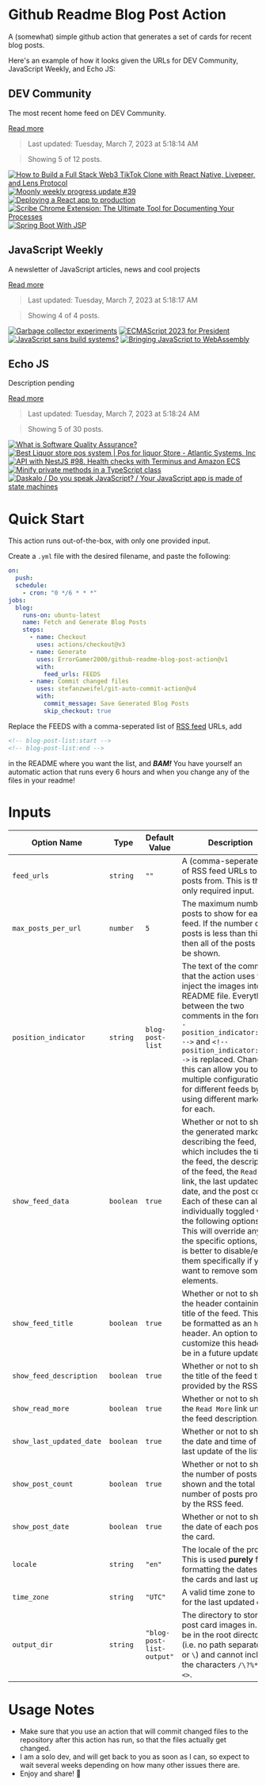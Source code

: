 # Github Readme Blog Post Action

A (somewhat) simple github action that generates a set of cards for recent blog posts.

Here's an example of how it looks given the URLs for DEV Community, JavaScript Weekly, and Echo JS:

<!-- post-list:start -->
## DEV Community

The most recent home feed on DEV Community.

[Read more](https://dev.to)
> Last updated: Tuesday, March 7, 2023 at 5:18:14 AM

> Showing 5 of 12 posts.

[![How to Build a Full Stack Web3 TikTok Clone with React Native, Livepeer, and Lens Protocol](https://raw.githubusercontent.com/ErrorGamer2000/github-readme-blog-post-action/main/generated_files/DEV_Community/How_to_Build_a_Full_Stack_Web3_TikTok_Clone_with_React_Native__Livepeer__and_Lens_Protocol.svg)](https://dev.to/suhailkakar/how-to-build-a-full-stack-web3-tiktok-clone-with-react-native-livepeer-and-lens-protocol-2l8a)
[![Moonly weekly progress update #39](https://raw.githubusercontent.com/ErrorGamer2000/github-readme-blog-post-action/main/generated_files/DEV_Community/Moonly_weekly_progress_update__39.svg)](https://dev.to/moonly/moonly-weekly-progress-update-39-2bfj)
[![Deploying a React app to production](https://raw.githubusercontent.com/ErrorGamer2000/github-readme-blog-post-action/main/generated_files/DEV_Community/Deploying_a_React_app_to_production.svg)](https://dev.to/haszankauna/deploying-a-react-app-to-production-4i61)
[![Scribe Chrome Extension: The Ultimate Tool for Documenting Your Processes](https://raw.githubusercontent.com/ErrorGamer2000/github-readme-blog-post-action/main/generated_files/DEV_Community/Scribe_Chrome_Extension__The_Ultimate_Tool_for_Documenting_Your_Processes.svg)](https://dev.to/esedev/scribe-chrome-extension-the-ultimate-tool-for-documenting-your-processes-4kif)
[![Spring Boot With JSP](https://raw.githubusercontent.com/ErrorGamer2000/github-readme-blog-post-action/main/generated_files/DEV_Community/Spring_Boot_With_JSP.svg)](https://dev.to/realnamehidden1_61/spring-boot-with-jsp-5ame)


## JavaScript Weekly

A newsletter of JavaScript articles, news and cool projects

[Read more](https://javascriptweekly.com/)
> Last updated: Tuesday, March 7, 2023 at 5:18:17 AM

> Showing 4 of 4 posts.

[![Garbage collector experiments](https://raw.githubusercontent.com/ErrorGamer2000/github-readme-blog-post-action/main/generated_files/JavaScript_Weekly/Garbage_collector_experiments.svg)](https://javascriptweekly.com/issues/628)
[![ECMAScript 2023 for President](https://raw.githubusercontent.com/ErrorGamer2000/github-readme-blog-post-action/main/generated_files/JavaScript_Weekly/ECMAScript_2023_for_President.svg)](https://javascriptweekly.com/issues/627)
[![JavaScript sans build systems?](https://raw.githubusercontent.com/ErrorGamer2000/github-readme-blog-post-action/main/generated_files/JavaScript_Weekly/JavaScript_sans_build_systems_.svg)](https://javascriptweekly.com/issues/626)
[![Bringing JavaScript to WebAssembly](https://raw.githubusercontent.com/ErrorGamer2000/github-readme-blog-post-action/main/generated_files/JavaScript_Weekly/Bringing_JavaScript_to_WebAssembly.svg)](https://javascriptweekly.com/issues/625)


## Echo JS

Description pending

[Read more](
http://www.echojs.com
)
> Last updated: Tuesday, March 7, 2023 at 5:18:24 AM

> Showing 5 of 30 posts.

[![What is Software Quality Assurance?](https://raw.githubusercontent.com/ErrorGamer2000/github-readme-blog-post-action/main/generated_files/_Echo_JS_/What_is_Software_Quality_Assurance_.svg)](https://www.pixelqa.com/blog/post/what-is-software-quality-assurance)
[![Best Liquor store pos system | Pos for liquor Store - Atlantic Systems, Inc](https://raw.githubusercontent.com/ErrorGamer2000/github-readme-blog-post-action/main/generated_files/_Echo_JS_/Best_Liquor_store_pos_system___Pos_for_liquor_Store_-_Atlantic_Systems__Inc.svg)](https://atlanticsystemsinc.com/)
[![API with NestJS #98. Health checks with Terminus and Amazon ECS](https://raw.githubusercontent.com/ErrorGamer2000/github-readme-blog-post-action/main/generated_files/_Echo_JS_/API_with_NestJS__98._Health_checks_with_Terminus_and_Amazon_ECS.svg)](https://wanago.io/2023/03/06/api-nestjs-health-checks-terminus-aws/)
[![Minify private methods in a TypeScript class](https://raw.githubusercontent.com/ErrorGamer2000/github-readme-blog-post-action/main/generated_files/_Echo_JS_/Minify_private_methods_in_a_TypeScript_class.svg)](https://dev.to/przemyslawjanbeigert/minify-private-methods-in-a-typescript-class-3kk4)
[![Daskalo / Do you speak JavaScript? / Your JavaScript app is made of state machines](https://raw.githubusercontent.com/ErrorGamer2000/github-readme-blog-post-action/main/generated_files/_Echo_JS_/Daskalo___Do_you_speak_JavaScript____Your_JavaScript_app_is_made_of_state_machines.svg)](https://daskalo.dev/courses/do-you-speak-javascript/13)


<!-- post-list:end -->

# Quick Start

This action runs out-of-the-box, with only one provided input.

Create a `.yml` file with the desired filename, and paste the following:

```yml
on:
  push:
  schedule:
    - cron: "0 */6 * * *"
jobs:
  blog:
    runs-on: ubuntu-latest
    name: Fetch and Generate Blog Posts
    steps:
      - name: Checkout
        uses: actions/checkout@v3
      - name: Generate
        uses: ErrorGamer2000/github-readme-blog-post-action@v1
        with:
          feed_urls: FEEDS
      - name: Commit changed files
        uses: stefanzweifel/git-auto-commit-action@v4
        with:
          commit_message: Save Generated Blog Posts
          skip_checkout: true
```

Replace the FEEDS with a comma-seperated list of [RSS feed](https://rss.com/blog/how-do-rss-feeds-work/) URLs, add

```md
<!-- blog-post-list:start -->
<!-- blog-post-list:end -->
```

in the README where you want the list, and **_BAM!_** You have yourself an automatic action that runs every 6 hours and when you change any of the files in your readme!

# Inputs

<table>
  <thead>
    <tr>
      <th>Option Name</th>
      <th>Type</th>
      <th>Default Value</th>
      <th>Description</th>
    </tr>
  </thead>
  <tbody>
    <tr>
      <td><code>feed_urls</code></td>
      <td><code>string</code></td>
      <td><code>""</code></td>
      <td>A (comma-seperated) list of RSS feed URLs to load posts from. This is the only required input.</td>
    </tr>
    <tr>
      <td><code>max_posts_per_url</code></td>
      <td><code>number</code></td>
      <td><code>5</code></td>
      <td>The maximum number of posts to show for each feed. If the number of posts is less than this, then all of the posts will be shown.</td>
    </tr>
    <tr>
      <td><code>position_indicator</code></td>
      <td><code>string</code></td>
      <td><code>blog-post-list</code></td>
      <td>The text of the comments that the action uses to inject the images into the README file. Everything between the two comments in the form <code>&lt;!-- position_indicator:start --&gt;</code> and <code>&lt;!-- position_indicator:end --&gt;</code> is replaced. Changing this can allow you to use multiple configurations for different feeds by using different markers for each.</td>
    </tr>
    <tr>
      <td><code>show_feed_data</code></td>
      <td><code>boolean</code></td>
      <td><code>true</code></td>
      <td>Whether or not to show the generated markdown describing the feed, which includes the title of the feed, the description of the feed, the <code>Read More</code> link, the last updated date, and the post count. Each of these can also be individually toggled with the following options. This will override any of the specific options, so it is better to disable/enable them specifically if you want to remove some elements.</td>
    </tr>
    <tr>
      <td><code>show_feed_title</code></td>
      <td><code>boolean</code></td>
      <td><code>true</code></td>
      <td>Whether or not to show the header containing the title of the feed. This will be formatted as an <code>h2</code> header. An option to customize this header will be in a future update.</td>
    </tr>
    <tr>
      <td><code>show_feed_description</code></td>
      <td><code>boolean</code></td>
      <td><code>true</code></td>
      <td>Whether or not to show the title of the feed that is provided by the RSS feed.</td>
    </tr>
    <tr>
      <td><code>show_read_more</code></td>
      <td><code>boolean</code></td>
      <td><code>true</code></td>
      <td>Whether or not to show the <code>Read More</code> link under the feed description.</td>
    </tr>
    <tr>
      <td><code>show_last_updated_date</code></td>
      <td><code>boolean</code></td>
      <td><code>true</code></td>
      <td>Whether or not to show the date and time of the last update of the list.</td>
    </tr>
    <tr>
      <td><code>show_post_count</code></td>
      <td><code>boolean</code></td>
      <td><code>true</code></td>
      <td>Whether or not to show the number of posts shown and the total number of posts provided by the RSS feed.</td>
    </tr>
    <tr>
      <td><code>show_post_date</code></td>
      <td><code>boolean</code></td>
      <td><code>true</code></td>
      <td>Whether or not to show the date of each post on the card.</td>
    </tr>
    <tr>
      <td><code>locale</code></td>
      <td><code>string</code></td>
      <td><code>"en"</code></td>
      <td>The locale of the project. This is used <strong>purely</strong> for formatting the dates of the cards and last update.</td>
    </tr>
    <tr>
      <td><code>time_zone</code></td>
      <td><code>string</code></td>
      <td><code>"UTC"</code></td>
      <td>A valid time zone to use for the last updated date.</td>
    </tr>
    <tr>
      <td><code>output_dir</code></td>
      <td><code>string</code></td>
      <td><code>"blog-post-list-output"</code></td>
      <td>The directory to store the post card images in. Must be in the root directory (i.e. no path separators <code>/</code> or <code>\</code>) and cannot include the characters <code>/\?%*:|"&lt;&gt;</code>.</td>
    </tr>
<!--
    <tr>
      <td><code></code></td>
      <td><cde></cde></td>
      <td><code></code></td>
      <td></td>
    </tr>
-->
  </tbody>
</table>

# Usage Notes

- Make sure that you use an action that will commit changed files to the repository after this action has run, so that the files actually get changed.
- I am a solo dev, and will get back to you as soon as I can, so expect to wait several weeks depending on how many other issues there are.
- Enjoy and share! 🤗
